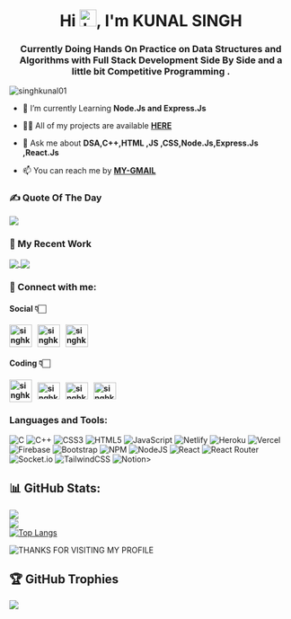 <h1 align="center">Hi <img src="https://github.com/TheDudeThatCode/TheDudeThatCode/blob/master/Assets/Hi.gif?raw=true" alt="handWaving" height="30" width="30" />, I'm KUNAL SINGH </h1>
<h3 align="center">Currently Doing Hands On Practice on Data Structures and Algorithms with Full Stack Development Side By Side and a little bit Competitive Programming .</h3>
<p align="left"> <img src="https://komarev.com/ghpvc/?username=singhkunal01&label=Profile%20views&color=0e75b6&style=flat" alt="singhkunal01" /> </p>

- 🔭 I’m currently Learning **Node.Js and Express.Js**

- 👨‍💻 All of my projects are available [**HERE**](https://github.com/singhkunal01)

- 💬 Ask me about **DSA,C++,HTML ,JS ,CSS,Node.Js,Express.Js ,React.Js**

- 📫 You can reach me by [**MY-GMAIL**](mailto:Kunalsingh142001@gmail.com)

<h3 align="left">✍️ Quote Of The Day</h3>

![](https://quotes-github-readme.vercel.app/api?type=horizontal&theme=merko)

<h3 align="left">🧾 My Recent Work</h3>

<a href="https://github.com/singhkunal01/Code-on-your-own">
  <img align="center" src="https://github-readme-stats.vercel.app/api/pin/?username=singhkunal01&theme=gotham&repo=Code-on-your-own" />
</a>
<a href="https://github.com/anuraghazra/ocr-generator">
  <img align="center" src="https://github-readme-stats.vercel.app/api/pin/?username=singhkunal01&theme=gotham&repo=ocr-generator" />
</a>

<h3 align="left">📩 Connect with me:</h3>
<p align="left">
<h4>Social 👇🏻<h4/>
<a href="mailto:Kunalsingh142001@gmail.com" target="blank"><img align="center" src="https://cdn4.iconfinder.com/data/icons/social-media-logos-6/512/112-gmail_email_mail-512.png" alt="singhkunal01" height="40" width="40" /></a>&nbsp;&nbsp;
<a href="https://linkedin.com/in/singhkunal01" target="blank"><img align="center" src="https://raw.githubusercontent.com/rahuldkjain/github-profile-readme-generator/master/src/images/icons/Social/linked-in-alt.svg" alt="singhkunal01" height="40" width="40" /></a>&nbsp;&nbsp;
<a href="https://twitter.com/in/KunalSingh_01" target="blank"><img align="center" src="https://www.pngkey.com/png/full/2-27646_twitter-logo-png-transparent-background-logo-twitter-png.png" alt="singhkunal01" height="40" width="40" /></a><br>
<h4>Coding 👇🏻<h4/>
<a href="https://leetcode.com/singhkunal01" target="blank"><img align="center" src="https://leetcode.com/static/images/LeetCode_logo_rvs.png" alt="singhkunal01" height="40" width="40" /></a>&nbsp;&nbsp;
<a href="https://www.codechef.com/users/singhkunal01" target="blank"><img align="center" src="https://cdn.jsdelivr.net/npm/simple-icons@3.1.0/icons/codechef.svg" alt="singhkunal01" height="30" width="40" /></a>&nbsp;&nbsp;
<a href="https://www.hackerrank.com/singhkunal01" target="blank"><img align="center" src="https://raw.githubusercontent.com/rahuldkjain/github-profile-readme-generator/master/src/images/icons/Social/hackerrank.svg" alt="singhkunal01" height="30" width="40" /></a>&nbsp;&nbsp;
<a href="https://auth.geeksforgeeks.org/user/singhkunal01" target="blank"><img align="center" src="https://raw.githubusercontent.com/rahuldkjain/github-profile-readme-generator/master/src/images/icons/Social/geeks-for-geeks.svg" alt="singhkunal01" height="30" width="40" /></a>
</p>

<h3 align="left">Languages and Tools:</h3>

![C](https://img.shields.io/badge/c-%2300599C.svg?style=for-the-badge&logo=c&logoColor=white) ![C++](https://img.shields.io/badge/c++-%2300599C.svg?style=for-the-badge&logo=c%2B%2B&logoColor=white) ![CSS3](https://img.shields.io/badge/css3-%231572B6.svg?style=for-the-badge&logo=css3&logoColor=white) ![HTML5](https://img.shields.io/badge/html5-%23E34F26.svg?style=for-the-badge&logo=html5&logoColor=white) ![JavaScript](https://img.shields.io/badge/javascript-%23323330.svg?style=for-the-badge&logo=javascript&logoColor=%23F7DF1E) ![Netlify](https://img.shields.io/badge/netlify-%23000000.svg?style=for-the-badge&logo=netlify&logoColor=#00C7B7) ![Heroku](https://img.shields.io/badge/heroku-%23430098.svg?style=for-the-badge&logo=heroku&logoColor=white) ![Vercel](https://img.shields.io/badge/vercel-%23000000.svg?style=for-the-badge&logo=vercel&logoColor=white) ![Firebase](https://img.shields.io/badge/firebase-%23039BE5.svg?style=for-the-badge&logo=firebase) ![Bootstrap](https://img.shields.io/badge/bootstrap-%23563D7C.svg?style=for-the-badge&logo=bootstrap&logoColor=white) ![NPM](https://img.shields.io/badge/NPM-%23000000.svg?style=for-the-badge&logo=npm&logoColor=white) ![NodeJS](https://img.shields.io/badge/node.js-6DA55F?style=for-the-badge&logo=node.js&logoColor=white) ![React](https://img.shields.io/badge/react-%2320232a.svg?style=for-the-badge&logo=react&logoColor=%2361DAFB) ![React Router](https://img.shields.io/badge/React_Router-CA4245?style=for-the-badge&logo=react-router&logoColor=white) ![Socket.io](https://img.shields.io/badge/Socket.io-black?style=for-the-badge&logo=socket.io&badgeColor=010101) ![TailwindCSS](https://img.shields.io/badge/tailwindcss-%2338B2AC.svg?style=for-the-badge&logo=tailwind-css&logoColor=white) ![Notion](https://img.shields.io/badge/Notion-%23000000.svg?style=for-the-badge&logo=notion&logoColor=white)>

<!-- <p><img align="left" src="https://github-readme-stats.vercel.app/api/top-langs?username=singhkunal01&theme=gotham&show_icons=true&locale=en&layout=compact" alt="singhkunal01" /></p> -->

## 📊 GitHub Stats:
![](https://github-readme-stats.vercel.app/api?username=singhkunal01&theme=gotham&hide_border=false&include_all_commits=true&count_private=true)<br/>
![](https://github-readme-streak-stats.herokuapp.com/?user=singhkunal01&theme=gotham&hide_border=false)<br/>
[![Top Langs](https://github-readme-stats.vercel.app/api/top-langs/?username=singhkunal01&theme=gotham)](https://github.com/singhkunal01/github-readme-stats)
<!-- <p>&nbsp;<img align="center" src="https://github-readme-stats.vercel.app/api?username=singhkunal01&show_icons=true&locale=en" alt="singhkunal01" /></p> -->
![THANKS FOR VISITING MY PROFILE](https://raw.githubusercontent.com/BrunnerLivio/brunnerlivio/master/images/marquee.svg)

## 🏆 GitHub Trophies
![](https://github-profile-trophy.vercel.app/?username=singhkunal01&theme=apprentice&no-frame=false&no-bg=true&margin-w=4)
